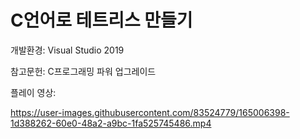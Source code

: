 # C언어로 테트리스 만들기

개발환경: Visual Studio 2019

참고문헌: C프로그래밍 파워 업그레이드

플레이 영상:

https://user-images.githubusercontent.com/83524779/165006398-1d388262-60e0-48a2-a9bc-1fa525745486.mp4
